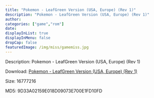 ```yaml
---
title: "Pokemon - LeafGreen Version (USA, Europe) (Rev 1)"
description: "Pokemon - LeafGreen Version (USA, Europe) (Rev 1)"
author: 
categories: ["game","rom"]
date: 
displayInList: true
displayInMenu: false
dropCap: false
featuredImage: /img/miss/gamemiss.jpg
---
```


Description: Pokemon - LeafGreen Version (USA, Europe) (Rev 1)

Download: <a style="text-decoration:underline;" href="https://mega.nz/#!PaZy2SiB!2xNSxGReJhoDlahacv_J2ccxzdsThs37FRVj2EeA4xs" target = "_blank" rel = "nofollow" > Pokemon - LeafGreen Version (USA, Europe) (Rev 1)</a>

Size: 16777216

MD5: 9D33A02159E018D09073E700E1FD10FD

